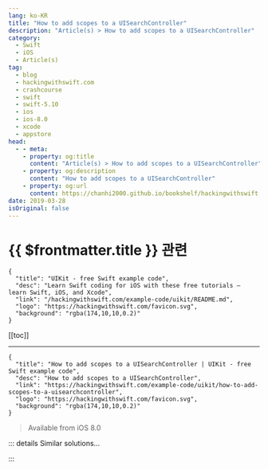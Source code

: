 ```yaml
---
lang: ko-KR
title: "How to add scopes to a UISearchController"
description: "Article(s) > How to add scopes to a UISearchController"
category:
  - Swift
  - iOS
  - Article(s)
tag: 
  - blog
  - hackingwithswift.com
  - crashcourse
  - swift
  - swift-5.10
  - ios
  - ios-8.0
  - xcode
  - appstore
head:
  - - meta:
    - property: og:title
      content: "Article(s) > How to add scopes to a UISearchController"
    - property: og:description
      content: "How to add scopes to a UISearchController"
    - property: og:url
      content: https://chanhi2000.github.io/bookshelf/hackingwithswift.com/example-code/uikit/how-to-add-scopes-to-a-uisearchcontroller.html
date: 2019-03-28
isOriginal: false
---
```


# {{ $frontmatter.title }} 관련

```component VPCard
{
  "title": "UIKit - free Swift example code",
  "desc": "Learn Swift coding for iOS with these free tutorials – learn Swift, iOS, and Xcode",
  "link": "/hackingwithswift.com/example-code/uikit/README.md",
  "logo": "https://hackingwithswift.com/favicon.svg",
  "background": "rgba(174,10,10,0.2)"
}
```

[[toc]]

---

```component VPCard
{
  "title": "How to add scopes to a UISearchController | UIKit - free Swift example code",
  "desc": "How to add scopes to a UISearchController",
  "link": "https://hackingwithswift.com/example-code/uikit/how-to-add-scopes-to-a-uisearchcontroller",
  "logo": "https://hackingwithswift.com/favicon.svg",
  "background": "rgba(174,10,10,0.2)"
}
```

> Available from iOS 8.0

<!-- TODO: 작성 -->

<!--
By default a `UISearchController` provides just a text input field, but with a few small changes you can make it add scopes buttons underneath to let the user control how their search happens.

First, make your view controller conform to `UISearchBarDelegate` as well as `UISearchResultsUpdating`.

You need to add two new lines where you create your search controller: one to add the scope button titles you want to use, and one to tell the search bar to report changes back to the view controller:

```swift
search.searchBar.scopeButtonTitles = ["Friends", "Everyone"]
search.searchBar.delegate = self
```

Finally, implement the `selectedScopeButtonIndexDidChange` method so you get notified when the user tapped a scope button:

```swift
func searchBar(_ searchBar: UISearchBar, selectedScopeButtonIndexDidChange selectedScope: Int) {
    print("New scope index is now \(selectedScope)")
}
```

You can read the selected index at any time by using the `searchController.searchBar.selectedScopeButtonIndex` property.

-->

::: details Similar solutions…

<!--
/example-code/uikit/how-to-use-uisearchcontroller-to-let-users-enter-search-words">How to use UISearchController to let users enter search words 
/example-code/uikit/how-to-stop-your-uisearchcontroller-bar-hiding-when-you-scroll">How to stop your UISearchController bar hiding when you scroll 
/quick-start/swiftui/how-to-add-a-search-bar-to-filter-your-data">How to add a search bar to filter your data 
/example-code/uikit/how-to-add-a-bar-button-to-a-navigation-bar">How to add a bar button to a navigation bar 
/example-code/uikit/how-to-add-a-uiapplicationshortcutitem-quick-action-for-3d-touch">How to add a UIApplicationShortcutItem quick action for 3D Touch</a>
-->

:::

